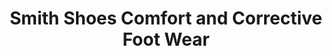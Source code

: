 ---
title: "Smith Shoes Comfort and Corrective Foot Wear"
url: /smiths-falls/smith-shoes-comfort-and-corrective-foot-wear/
shop: shoes
---